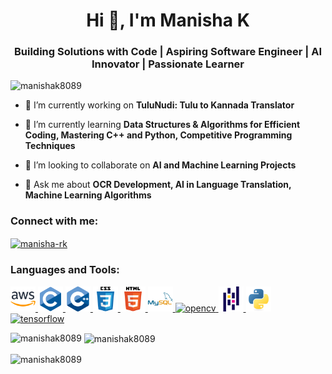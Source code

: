 <h1 align="center">Hi 👋, I'm Manisha K</h1>
<h3 align="center">Building Solutions with Code | Aspiring Software Engineer | AI Innovator | Passionate Learner</h3>

<p align="left"> <img src="https://komarev.com/ghpvc/?username=manishak8089&label=Profile%20views&color=0e75b6&style=flat" alt="manishak8089" /> </p>

- 🔭 I’m currently working on **TuluNudi: Tulu to Kannada Translator**

- 🌱 I’m currently learning **Data Structures & Algorithms for Efficient Coding, Mastering C++ and Python, Competitive Programming Techniques**

- 👯 I’m looking to collaborate on **AI and Machine Learning Projects**

- 💬 Ask me about **OCR Development, AI in Language Translation, Machine Learning Algorithms**

<h3 align="left">Connect with me:</h3>
<p align="left">
<a href="https://linkedin.com/in/manisha-rk" target="blank"><img align="center" src="https://raw.githubusercontent.com/rahuldkjain/github-profile-readme-generator/master/src/images/icons/Social/linked-in-alt.svg" alt="manisha-rk" height="30" width="40" /></a>
</p>

<h3 align="left">Languages and Tools:</h3>
<p align="left"> <a href="https://aws.amazon.com" target="_blank" rel="noreferrer"> <img src="https://raw.githubusercontent.com/devicons/devicon/master/icons/amazonwebservices/amazonwebservices-original-wordmark.svg" alt="aws" width="40" height="40"/> </a> <a href="https://www.cprogramming.com/" target="_blank" rel="noreferrer"> <img src="https://raw.githubusercontent.com/devicons/devicon/master/icons/c/c-original.svg" alt="c" width="40" height="40"/> </a> <a href="https://www.w3schools.com/cpp/" target="_blank" rel="noreferrer"> <img src="https://raw.githubusercontent.com/devicons/devicon/master/icons/cplusplus/cplusplus-original.svg" alt="cplusplus" width="40" height="40"/> </a> <a href="https://www.w3schools.com/css/" target="_blank" rel="noreferrer"> <img src="https://raw.githubusercontent.com/devicons/devicon/master/icons/css3/css3-original-wordmark.svg" alt="css3" width="40" height="40"/> </a> <a href="https://www.w3.org/html/" target="_blank" rel="noreferrer"> <img src="https://raw.githubusercontent.com/devicons/devicon/master/icons/html5/html5-original-wordmark.svg" alt="html5" width="40" height="40"/> </a> <a href="https://www.mysql.com/" target="_blank" rel="noreferrer"> <img src="https://raw.githubusercontent.com/devicons/devicon/master/icons/mysql/mysql-original-wordmark.svg" alt="mysql" width="40" height="40"/> </a> <a href="https://opencv.org/" target="_blank" rel="noreferrer"> <img src="https://www.vectorlogo.zone/logos/opencv/opencv-icon.svg" alt="opencv" width="40" height="40"/> </a> <a href="https://pandas.pydata.org/" target="_blank" rel="noreferrer"> <img src="https://raw.githubusercontent.com/devicons/devicon/2ae2a900d2f041da66e950e4d48052658d850630/icons/pandas/pandas-original.svg" alt="pandas" width="40" height="40"/> </a> <a href="https://www.python.org" target="_blank" rel="noreferrer"> <img src="https://raw.githubusercontent.com/devicons/devicon/master/icons/python/python-original.svg" alt="python" width="40" height="40"/> </a> <a href="https://www.tensorflow.org" target="_blank" rel="noreferrer"> <img src="https://www.vectorlogo.zone/logos/tensorflow/tensorflow-icon.svg" alt="tensorflow" width="40" height="40"/> </a> </p>

<p><img align="left" src="https://github-readme-stats.vercel.app/api/top-langs?username=manishak8089&show_icons=true&locale=en&layout=compact" alt="manishak8089" /></p>

<p>&nbsp;<img align="center" src="https://github-readme-stats.vercel.app/api?username=manishak8089&show_icons=true&locale=en" alt="manishak8089" /></p>

<p><img align="center" src="https://github-readme-streak-stats.herokuapp.com/?user=manishak8089&" alt="manishak8089" /></p>
